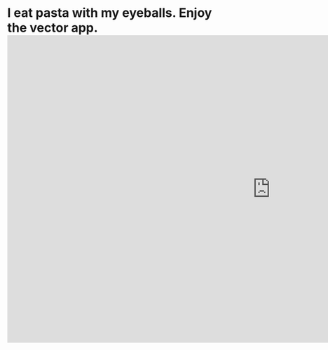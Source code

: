 # I eat pasta with my eyeballs. Enjoy the vector app. <embed src="https://3d-projectile-visualizer.vercel.app" style="width:1200px; height: 700px;">
